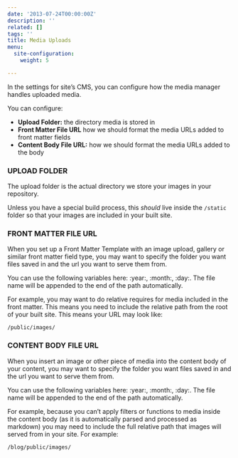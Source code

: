 ```yaml
---
date: '2013-07-24T00:00:00Z'
description: ''
related: []
tags: ''
title: Media Uploads
menu:
  site-configuration:
    weight: 5

---
```

In the settings for site’s CMS, you can configure how the media manager handles uploaded media.

You can configure:
* **Upload Folder:** the directory media is stored in
* **Front Matter File URL** how we should format the media URLs added to front matter fields
* **Content Body File URL:** how we should format the media URLs added to the body

### UPLOAD FOLDER
The upload folder is the actual directory we store your images in your repository.

Unless you have a special build process, this *should* live inside the `/static` folder so that your images are included in your built site.

### FRONT MATTER FILE URL
When you set up a Front Matter Template with an image upload, gallery or similar front matter field type, you may want to specify the folder you want files saved in and the url you want to serve them from. 

You can use the following variables here: :year:, :month:, :day:. The file name will be appended to the end of the path automatically.

For example, you may want to do relative requires for media included in the front matter. This means you need to include the relative path from the root of your built site. This means your URL may look like: 

`/public/images/`

### CONTENT BODY FILE URL
When you insert an image or other piece of media into the content body of your content, you may want to specify the folder you want files saved in and the url you want to serve them from. 

You can use the following variables here: :year:, :month:, :day:. The file name will be appended to the end of the path automatically.

For example, because you can’t apply filters or functions to media inside the content body (as it is automatically parsed and processed as markdown) you may need to include the full relative path that images will served from in your site. For example:

`/blog/public/images/`
